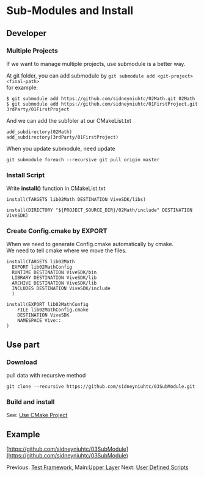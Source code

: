 # Sub-Modules and Install

## Developer

### Multiple Projects
If we want to manage multiple projects, use submodule is a better way.

At git folder, you can add submodule by `git submodule add <git-project> <final-path>`  
for example:
```
$ git submodule add https://github.com/sidneyniuhtc/02Math.git 02Math
$ git submodule add https://github.com/sidneyniuhtc/01FirstProject.git 3rdParty/01FirstProject
```
And we can add the subfoler at our CMakeList.txt
```
add_subdirectory(02Math)
add_subdirectory(3rdParty/01FirstProject)

```
When you update submodule, need update
```
git submodule foreach --recursive git pull origin master
```

### Install Script 
Write **install()** function in CMakeList.txt
```
install(TARGETS lib02Math DESTINATION ViveSDK/libs)

install(DIRECTORY "${PROJECT_SOURCE_DIR}/02Math/include" DESTINATION ViveSDK)
```

### Create Config.cmake by EXPORT
When we need to generate Config.cmake automatically by cmake.  
We need to tell cmake where we move the files.
```
install(TARGETS lib02Math
  EXPORT lib02MathConfig
  RUNTIME DESTINATION ViveSDK/bin
  LIBRARY DESTINATION ViveSDK/lib
  ARCHIVE DESTINATION ViveSDK/lib
  INCLUDES DESTINATION ViveSDK/include
  )

install(EXPORT lib02MathConfig
    FILE lib02MathConfig.cmake
    DESTINATION ViveSDK
    NAMESPACE Vive::
)
```

## Use part

### Download
pull data with recursive method
  
```
git clone --recursive https://github.com/sidneyniuhtc/03SubModule.git
```

### Build and install 

See: [Use CMake Project](../1.%20Use/)


## Example
[https://github.com/sidneyniuhtc/03SubModule](https://github.com/sidneyniuhtc/03SubModule)

  
Previous: [Test Framework](../02%20CTtest%20Framework/), 
Main:[Upper Layer](../../)
Next: [User Defined Scripts](../04%20User%20Defined%20Scripts/)
